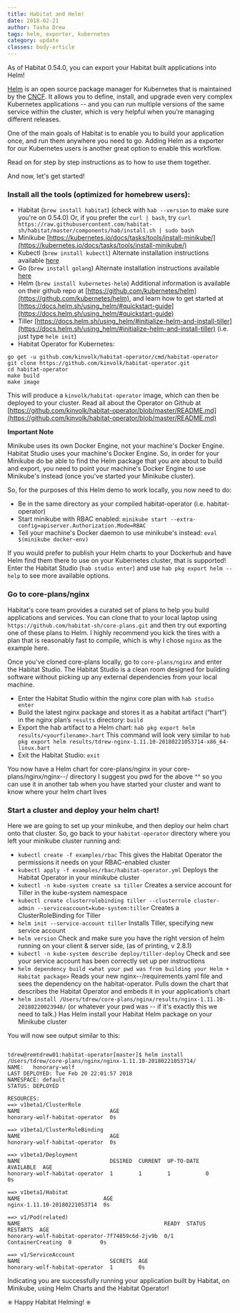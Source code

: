```yaml
---
title: Habitat and Helm!
date: 2018-02-21
author: Tasha Drew
tags: helm, exporter, kubernetes
category: update
classes: body-article
---
```


As of Habitat 0.54.0, you can export your Habitat built applications into Helm! 

[Helm](https://helm.sh/) is an open source package manager for Kubernetes that is maintained by the [CNCF](https://www.cncf.io/). It allows you to define, install, and upgrade even very complex Kubernetes applications -- and you can run multiple versions of the same service within the cluster, which is very helpful when you’re managing different releases.

One of the main goals of Habitat is to enable you to build your application once, and run them anywhere you need to go. Adding Helm as a exporter for our Kubernetes users is another great option to enable this workflow.

Read on for step by step instructions as to how to use them together.  

And now, let's get started! 

### Install all the tools (optimized for homebrew users): 

* Habitat (`brew install habitat`) (check with `hab --version` to make sure you're on 0.54.0) Or, if you prefer the `curl | bash`, try `curl https://raw.githubusercontent.com/habitat-sh/habitat/master/components/hab/install.sh | sudo bash`
* Minikube [https://kubernetes.io/docs/tasks/tools/install-minikube/](https://kubernetes.io/docs/tasks/tools/install-minikube/) 
* Kubectl (`brew install kubectl`) Alternate installation instructions available [here](https://kubernetes.io/docs/tasks/tools/install-kubectl/)
* Go (`brew install golang`) Alternate installation instructions available [here](https://golang.org/doc/install#install) 
* Helm (`brew install kubernetes-helm`) Additional information is available on their github repo at [https://github.com/kubernetes/helm](https://github.com/kubernetes/helm), and learn how to get started at [https://docs.helm.sh/using_helm/#quickstart-guide](https://docs.helm.sh/using_helm/#quickstart-guide)
* Tiller [https://docs.helm.sh/using_helm/#initialize-helm-and-install-tiller](https://docs.helm.sh/using_helm/#initialize-helm-and-install-tiller) (i.e. just type `helm init`) 
* Habitat Operator for Kubernetes: 

```
go get -u github.com/kinvolk/habitat-operator/cmd/habitat-operator
git clone https://github.com/kinvolk/habitat-operator.git
cd habitat-operator
make build
make image
```

This will produce a `kinvolk/habitat-operator` image, which can then be deployed to your cluster.
Read all about the Operator on Github at [https://github.com/kinvolk/habitat-operator/blob/master/README.md](https://github.com/kinvolk/habitat-operator/blob/master/README.md) 

**Important Note** 

Minikube uses its own Docker Engine, not your machine's Docker Engine. Habitat Studio uses your machine's Docker Engine. So, in order for your Minikube do be able to find the Helm package that you are about to build and export, you need to point your machine's Docker Engine to use Minikube's instead (once you've started your Minikube cluster). 

So, for the purposes of this Helm demo to work locally, you now need to do: 

* Be in the same directory as your compiled habitat-operator (i.e. habitat-operator)
* Start minikube with RBAC enabled: `minikube start --extra-config=apiserver.Authorization.Mode=RBAC` 
* Tell your machine's Docker daemon to use minikube's instead: `eval $(minikube docker-env)`

If you would prefer to publish your Helm charts to your Dockerhub and have Helm find them there to use on your Kubernetes cluster, that is supported! Enter the Habitat Studio (`hab studio enter`) and use `hab pkg export helm --help` to see more available options.

### Go to core-plans/nginx 

Habitat's core team provides a curated set of plans to help you build applications and services. You can clone that to your local laptop using `https://github.com/habitat-sh/core-plans.git` and then try out exporting one of these plans to Helm. I highly recommend you kick the tires with a plan that is reasonably fast to compile, which is why I chose `nginx` as the example here.

Once you've cloned core-plans locally, go to `core-plans/nginx` and enter the Habitat Studio. The Habitat Studio is a clean room designed for building software without picking up any external dependencies from your local machine.

* Enter the Habitat Studio within the nginx core plan with `hab studio enter`
* Build the latest nginx package and stores it as a habitat artifact (“hart”) in the nginx plan’s `results` directory: `build`
* Export the hab artifact to a Helm chart: `hab pkg export helm results/<yourfilename>.hart` This command will look very similar to `hab pkg export helm results/tdrew-nginx-1.11.10-20180221053714-x86_64-linux.hart`
* Exit the Habitat Studio: `exit`

You now have a Helm chart for core-plans/nginx in your core-plans/nginx/nginx-<version>-<datestamp>/ directory
I suggest you pwd for the above ^^ so you can use it in another tab when you have started your cluster and want to know where your helm chart lives

### Start a cluster and deploy your helm chart!

Here we are going to set up your minikube, and then deploy our helm chart onto that cluster. So, go back to your `habitat-operator` directory where you left your minikube cluster running and: 

* `kubectl create -f examples/rbac` This gives the Habitat Operator the permissions it needs on your RBAC-enabled cluster
* `kubectl apply -f examples/rbac/habitat-operator.yml` Deploys the Habitat Operator in your minikube cluster 
* `kubectl -n kube-system create sa tiller` Creates a service account for Tiller in the kube-system namespace
* `kubectl create clusterrolebinding tiller --clusterrole cluster-admin --serviceaccount=kube-system:tiller` Creates a ClusterRoleBinding for Tiller
* `helm init --service-account tiller` Installs Tiller, specifying new service account 
* `helm version` Check and make sure you have the right version of helm running on your client & server side, (as of printing, v 2.8.1) 
* `kubectl -n kube-system describe deploy/tiller-deploy` Check and see your service account has been correctly set up per instructions
* `helm dependency build <what your pwd was from building your Helm + Habitat package>` Reads your new nginx-<version>-<timestamp>/requirements.yaml file and sees the dependency on the habitat-operator. Pulls down the chart that describes the Habitat Operator and embeds it in your application’s chart 
* `helm install /Users/tdrew/core-plans/nginx/results/nginx-1.11.10-20180220023948/` (or whatever your pwd was -- if it's exactly this we need to talk.) Has Helm install your Habitat Helm package on your Minikube cluster

You will now see output similar to this: 

```

tdrew@remtdrew01:habitat-operator[master]$ helm install /Users/tdrew/core-plans/nginx/nginx-1.11.10-20180221053714/
NAME:   honorary-wolf
LAST DEPLOYED: Tue Feb 20 22:01:57 2018
NAMESPACE: default
STATUS: DEPLOYED

RESOURCES:
==> v1beta1/ClusterRole
NAME                            AGE
honorary-wolf-habitat-operator  0s

==> v1beta1/ClusterRoleBinding
NAME                            AGE
honorary-wolf-habitat-operator  0s

==> v1beta1/Deployment
NAME                            DESIRED  CURRENT  UP-TO-DATE  AVAILABLE  AGE
honorary-wolf-habitat-operator  1        1        1           0          0s

==> v1beta1/Habitat
NAME                          AGE
nginx-1.11.10-20180221053714  0s

==> v1/Pod(related)
NAME                                             READY  STATUS             RESTARTS  AGE
honorary-wolf-habitat-operator-7f74859c6d-2jv9b  0/1    ContainerCreating  0         0s

==> v1/ServiceAccount
NAME                            SECRETS  AGE
honorary-wolf-habitat-operator  1        0s

```

Indicating you are successfully running your application built by Habitat, on Minikube, using Helm Charts and the Habitat Operator! 

⎈ Happy Habitat Helming! ⎈

